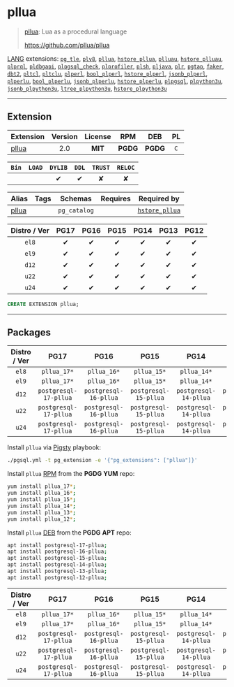 # pllua


> [pllua](https://github.com/pllua/pllua): Lua as a procedural language
>
> https://github.com/pllua/pllua





[LANG](/lang) extensions: [`pg_tle`](/pg_tle), [`plv8`](/plv8), [`pllua`](/pllua), [`hstore_pllua`](/hstore_pllua), [`plluau`](/plluau), [`hstore_plluau`](/hstore_plluau), [`plprql`](/plprql), [`pldbgapi`](/pldbgapi), [`plpgsql_check`](/plpgsql_check), [`plprofiler`](/plprofiler), [`plsh`](/plsh), [`pljava`](/pljava), [`plr`](/plr), [`pgtap`](/pgtap), [`faker`](/faker), [`dbt2`](/dbt2), [`pltcl`](/pltcl), [`pltclu`](/pltclu), [`plperl`](/plperl), [`bool_plperl`](/bool_plperl), [`hstore_plperl`](/hstore_plperl), [`jsonb_plperl`](/jsonb_plperl), [`plperlu`](/plperlu), [`bool_plperlu`](/bool_plperlu), [`jsonb_plperlu`](/jsonb_plperlu), [`hstore_plperlu`](/hstore_plperlu), [`plpgsql`](/plpgsql), [`plpython3u`](/plpython3u), [`jsonb_plpython3u`](/jsonb_plpython3u), [`ltree_plpython3u`](/ltree_plpython3u), [`hstore_plpython3u`](/hstore_plpython3u)


-------
## Extension


| Extension | Version | License | RPM | DEB | PL |
|-----------|:-------:|:-------:|:---:|:---:|:--:|
| [pllua](https://github.com/pllua/pllua) | 2.0 | **<span class="tcblue">MIT</span>** | **<span class="tccyan">PGDG</span>** | **<span class="tccyan">PGDG</span>** | `C` |



| `Bin` | `LOAD` | `DYLIB` | `DDL` | `TRUST` | `RELOC` |
|:-----:|:------:|:-------:|:-----:|:-------:|:-------:|
|  |  | <span class="tcblue">✔</span> | <span class="tcblue">✔</span> | <span class="tcwarn">✘</span> | <span class="tcwarn">✘</span> |



| Alias | Tags | Schemas | Requires | Required by |
|-------|------|---------|----------|-------------|
| [pllua](/pllua) |  | `pg_catalog` |  | [`hstore_pllua`](/hstore_pllua) |



| Distro / Ver | PG17 | PG16 | PG15 | PG14 | PG13 | PG12 |
|:------------:|:----:|:----:|:----:|:----:|:----:|:----:|
| `el8` | <span class="tcblue">✔</span> | <span class="tcblue">✔</span> | <span class="tcblue">✔</span> | <span class="tcblue">✔</span> | <span class="tcblue">✔</span> | <span class="tcblue">✔</span> |
| `el9` | <span class="tcblue">✔</span> | <span class="tcblue">✔</span> | <span class="tcblue">✔</span> | <span class="tcblue">✔</span> | <span class="tcblue">✔</span> | <span class="tcblue">✔</span> |
| `d12` | <span class="tcblue">✔</span> | <span class="tcblue">✔</span> | <span class="tcblue">✔</span> | <span class="tcblue">✔</span> | <span class="tcblue">✔</span> | <span class="tcblue">✔</span> |
| `u22` | <span class="tcblue">✔</span> | <span class="tcblue">✔</span> | <span class="tcblue">✔</span> | <span class="tcblue">✔</span> | <span class="tcblue">✔</span> | <span class="tcblue">✔</span> |
| `u24` | <span class="tcblue">✔</span> | <span class="tcblue">✔</span> | <span class="tcblue">✔</span> | <span class="tcblue">✔</span> | <span class="tcblue">✔</span> | <span class="tcblue">✔</span> |





```sql
CREATE EXTENSION pllua;
```

-----------


## Packages


| Distro / Ver | PG17 | PG16 | PG15 | PG14 | PG13 | PG12 |
|:------------:|:----:|:----:|:----:|:----:|:----:|:----:|
| `el8` | `pllua_17*` | `pllua_16*` | `pllua_15*` | `pllua_14*` | `pllua_13*` | `pllua_12*` |
| `el9` | `pllua_17*` | `pllua_16*` | `pllua_15*` | `pllua_14*` | `pllua_13*` | `pllua_12*` |
| `d12` | `postgresql-17-pllua` | `postgresql-16-pllua` | `postgresql-15-pllua` | `postgresql-14-pllua` | `postgresql-13-pllua` | `postgresql-12-pllua` |
| `u22` | `postgresql-17-pllua` | `postgresql-16-pllua` | `postgresql-15-pllua` | `postgresql-14-pllua` | `postgresql-13-pllua` | `postgresql-12-pllua` |
| `u24` | `postgresql-17-pllua` | `postgresql-16-pllua` | `postgresql-15-pllua` | `postgresql-14-pllua` | `postgresql-13-pllua` | `postgresql-12-pllua` |



Install `pllua` via [Pigsty](https://pigsty.io/docs/pgext/usage/install/) playbook:

```bash
./pgsql.yml -t pg_extension -e '{"pg_extensions": ["pllua"]}'
```


Install `pllua` [RPM](/rpm) from the **<span class="tccyan">PGDG</span>** **YUM** repo:

```bash
yum install pllua_17*;
yum install pllua_16*;
yum install pllua_15*;
yum install pllua_14*;
yum install pllua_13*;
yum install pllua_12*;
```


Install `pllua` [DEB](/deb) from the **<span class="tccyan">PGDG</span>** **APT** repo:

```bash
apt install postgresql-17-pllua;
apt install postgresql-16-pllua;
apt install postgresql-15-pllua;
apt install postgresql-14-pllua;
apt install postgresql-13-pllua;
apt install postgresql-12-pllua;
```




| Distro / Ver | PG17 | PG16 | PG15 | PG14 | PG13 | PG12 |
|:------------:|:----:|:----:|:----:|:----:|:----:|:----:|
| `el8` | `pllua_17*` | `pllua_16*` | `pllua_15*` | `pllua_14*` | `pllua_13*` | `pllua_12*` |
| `el9` | `pllua_17*` | `pllua_16*` | `pllua_15*` | `pllua_14*` | `pllua_13*` | `pllua_12*` |
| `d12` | `postgresql-17-pllua` | `postgresql-16-pllua` | `postgresql-15-pllua` | `postgresql-14-pllua` | `postgresql-13-pllua` | `postgresql-12-pllua` |
| `u22` | `postgresql-17-pllua` | `postgresql-16-pllua` | `postgresql-15-pllua` | `postgresql-14-pllua` | `postgresql-13-pllua` | `postgresql-12-pllua` |
| `u24` | `postgresql-17-pllua` | `postgresql-16-pllua` | `postgresql-15-pllua` | `postgresql-14-pllua` | `postgresql-13-pllua` | `postgresql-12-pllua` |





